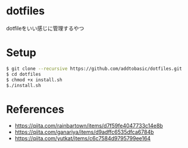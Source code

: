 # dotfiles
dotfileをいい感じに管理するやつ

# Setup

```bash
$ git clone --recursive https://github.com/addtobasic/dotfiles.git
$ cd dotfiles
$ chmod +x install.sh
$./install.sh
```
# References
* https://qiita.com/rainbartown/items/d7f59fe4047733c14e8b
* https://qiita.com/ganariya/items/d9adffc6535dfca6784b
* https://qiita.com/yutkat/items/c6c7584d9795799ee164
